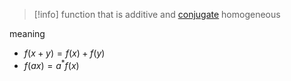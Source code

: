 >[!info] function that is additive and [conjugate](complex%20conjugate.md) homogeneous

meaning
- $f(x + y) = f(x) + f(y)$
- $f(ax) = a^{*}f(x)$
